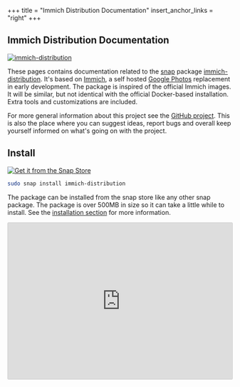 +++
title = "Immich Distribution Documentation"
insert_anchor_links = "right"
+++

## Immich Distribution Documentation

[![immich-distribution](https://snapcraft.io/immich-distribution/badge.svg)](https://snapcraft.io/immich-distribution)

These pages contains documentation related to the [snap](https://snapcraft.io/docs) package [immich-distribution](https://snapcraft.io/immich-distribution). It's based on [Immich](https://immich.app/), a self hosted [Google Photos](https://en.wikipedia.org/wiki/Google_Photos) replacement in early development. The package is inspired of the official Immich images. It will be similar, but not identical with the official Docker-based installation. Extra tools and customizations are included.

For more general information about this project see the [GitHub project](https://github.com/nsg/immich-distribution). This is also the place where you can suggest ideas, report bugs and overall keep yourself informed on what's going on with the project.

## Install

[![Get it from the Snap Store](https://snapcraft.io/static/images/badges/en/snap-store-black.svg)](https://snapcraft.io/immich-distribution)

```sh
sudo snap install immich-distribution
```

The package can be installed from the snap store like any other snap package. The package is over 500MB in size so it can take a little while to install. See the [installation section](@/installation/install.md) for more information.

<iframe src="https://snapcraft.io/immich-distribution/embedded?channels=true" frameborder="0" width="100%" height="350px" style="border: 1px solid #CCC; border-radius: 2px;"></iframe>
